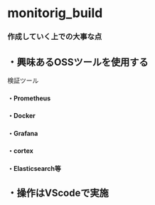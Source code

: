# monitorig_build

### 作成していく上での大事な点

## ・興味あるOSSツールを使用する
検証ツール
#### ・Prometheus
#### ・Docker
#### ・Grafana
#### ・cortex
#### ・Elasticsearch等

## ・操作はVScodeで実施
